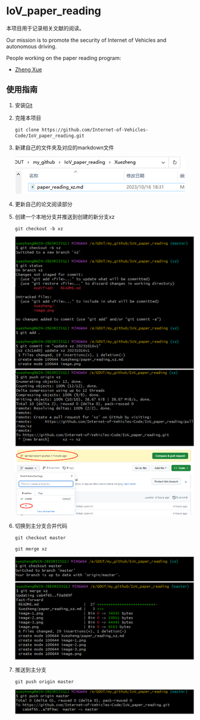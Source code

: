 # IoV_paper_reading

本项目用于记录相关文献的阅读。

Our mission is to promote the security of Internet of Vehicles and autonomous driving.

People working on the paper reading program:
- [Zheng Xue](./Xuezheng/paper_reading_xz.md)

## 使用指南
1. 安装[Git](https://git-scm.com/)
   
2. 克隆本项目
   ```
   git clone https://github.com/Internet-of-Vehicles-Code/IoV_paper_reading.git
   ```
3. 新建自己的文件夹及对应的markdown文件
   
   ![Alt text](./images/image.png)
4. 更新自己的论文阅读部分
5. 创建一个本地分支并推送到创建的新分支xz
   ```
   git checkout -b xz
   ```
   ![Alt text](./images/image-1.png)
   ![Alt text](./images/image-2.png)
   ![Alt text](./images/image-3.png)
6. 切换到主分支合并代码
   ```
   git checkout master
   ```
   ```
   git merge xz
   ```
   ![Alt text](./images/image-4.png)
   ![Alt text](./images/image-5.png)
7. 推送到主分支
   ```
   git push origin master
   ```
   ![Alt text](./images/image-6.png)